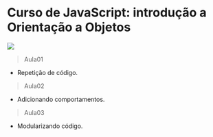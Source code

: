 # Curso de JavaScript: introdução a Orientação a Objetos
![](https://www.alura.com.br/assets/api/share/curso-javascritpt-orientacao-objetos.png)

> Aula01
   - Repetição de código.
   
> Aula02
   - Adicionando comportamentos.  
   
> Aula03
   - Modularizando código.    

